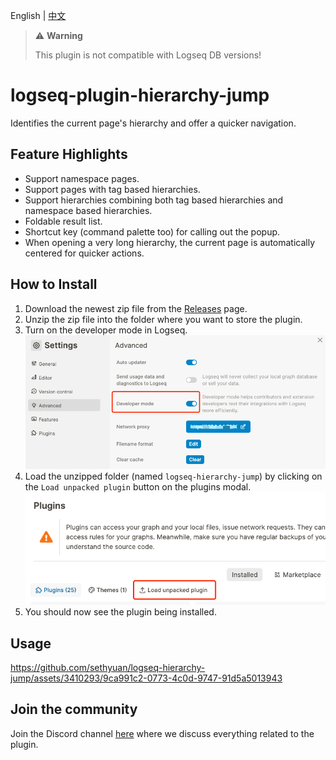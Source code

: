 English | [中文](README.zh.md)

> ⚠️ **Warning**
> 
> This plugin is not compatible with Logseq DB versions!

# logseq-plugin-hierarchy-jump

Identifies the current page's hierarchy and offer a quicker navigation.

## Feature Highlights

- Support namespace pages.
- Support pages with tag based hierarchies.
- Support hierarchies combining both tag based hierarchies and namespace based hierarchies.
- Foldable result list.
- Shortcut key (command palette too) for calling out the popup.
- When opening a very long hierarchy, the current page is automatically centered for quicker actions.

## How to Install

1. Download the newest zip file from the [Releases](https://github.com/sethyuan/logseq-hierarchy-jump/releases) page.
1. Unzip the zip file into the folder where you want to store the plugin.
1. Turn on the developer mode in Logseq. ![](./assets/developer_mode.png)
1. Load the unzipped folder (named `logseq-hierarchy-jump`) by clicking on the `Load unpacked plugin` button on the plugins modal. ![](./assets/load_plugin.png)
1. You should now see the plugin being installed.

## Usage

https://github.com/sethyuan/logseq-hierarchy-jump/assets/3410293/9ca991c2-0773-4c0d-9747-91d5a5013943

## Join the community

Join the Discord channel [here](https://discord.gg/DHud5TtMSK) where we discuss everything related to the plugin.
